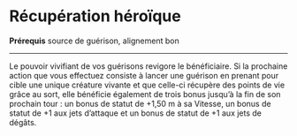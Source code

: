 # Récupération héroïque

<p><strong>Prérequis</strong> source de guérison, alignement bon</p>
<hr>
<p>Le pouvoir vivifiant de vos guérisons revigore le bénéficiaire. Si la prochaine action que vous effectuez consiste à lancer une guérison en prenant pour cible une unique créature vivante et que celle-ci récupère des points de vie grâce au sort, elle bénéficie également de trois bonus jusqu’à la fin de son prochain tour : un bonus de statut de +1,50 m à sa Vitesse, un bonus de statut de +1 aux jets d’attaque et un bonus de statut de +1 aux jets de dégâts.</p>
